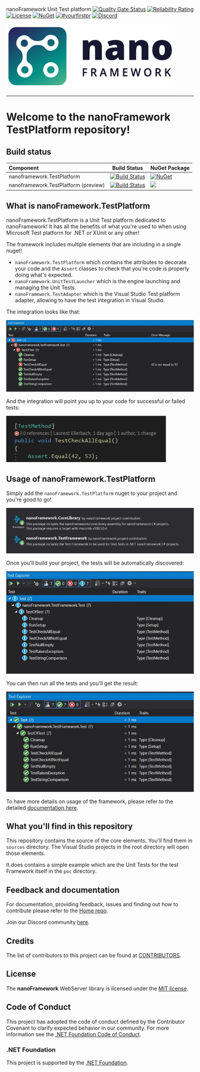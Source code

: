 nanoFramework Unit Test platform
[![Quality Gate Status](https://sonarcloud.io/api/project_badges/measure?project=nanoframework_nanoframework.TestPlatform&metric=alert_status)](https://sonarcloud.io/dashboard?id=nanoframework_nanoframework.TestPlatform) [![Reliability Rating](https://sonarcloud.io/api/project_badges/measure?project=nanoframework_nanoframework.TestPlatform&metric=reliability_rating)](https://sonarcloud.io/dashboard?id=nanoframework_nanoframework.TestPlatform) [![License](https://img.shields.io/badge/License-MIT-blue.svg)](LICENSE) [![NuGet](https://img.shields.io/nuget/dt/nanoframework.TestPlatform.svg?label=NuGet&style=flat&logo=nuget)](https://www.nuget.org/packages/nanoframework.TestPlatform/) [![#yourfirstpr](https://img.shields.io/badge/first--timers--only-friendly-blue.svg)](https://github.com/nanoframework/Home/blob/master/CONTRIBUTING.md) [![Discord](https://img.shields.io/discord/478725473862549535.svg?logo=discord&logoColor=white&label=Discord&color=7289DA)](https://discord.gg/gCyBu8T)

![nanoFramework logo](https://github.com/nanoframework/Home/blob/master/resources/logo/nanoFramework-repo-logo.png)

-----

# Welcome to the **nanoFramework** TestPlatform repository!

## Build status

| Component | Build Status | NuGet Package |
|:-|---|---|
| nanoframework.TestPlatform | [![Build Status](https://dev.azure.com/nanoframework/nanoframework.TestPlatform/_apis/build/status/nanoframework.lib-nanoframework.TestPlatform?branchName=master)](https://dev.azure.com/nanoframework/nanoframework.TestPlatform/_build/latest?definitionId=65&branchName=master) | [![NuGet](https://img.shields.io/nuget/v/nanoframework.TestPlatform.svg?label=NuGet&style=flat&logo=nuget)](https://www.nuget.org/packages/nanoframework.TestPlatform/) |
| nanoframework.TestPlatform (preview) | [![Build Status](https://dev.azure.com/nanoframework/nanoframework.TestPlatform/_apis/build/status/nanoframework.lib-nanoframework.TestPlatform?branchName=develop)](https://dev.azure.com/nanoframework/nanoframework.TestPlatform/_build/latest?definitionId=65&branchName=develop) | [![](https://badgen.net/badge/NuGet/preview/D7B023?icon=https://simpleicons.now.sh/azuredevops/fff)](https://dev.azure.com/nanoframework/feed/_packaging?_a=package&feed=sandbox&package=nanoframework.TestPlatform&protocolType=NuGet&view=overview) |

## What is nanoFramework.TestPlatform

nanoFramework.TestPlatform is a Unit Test platform dedicated to nanoFramework! It has all the benefits of what you're used to when using Microsoft Test platform for .NET or XUnit or any other!

The framework includes multiple elements that are including in a single nuget!

- `nanoFramework.TestPlatform` which contains the attributes to decorate your code and the `Assert` classes to check that you're code is properly doing what's expected.
- `nanoFramework.UnitTestLauncher` which is the engine launching and managing the Unit Tests.
- `nanoFramework.TestAdapter` which is the Visual Studio Test platform adapter, allowing to have the test integration in Visual Studio.

The integration looks like that:

![test integration](assets/test-integration-vs.jpg)

And the integration will point you up to your code for successful or failed tests:

![test integration failed](assets/test-integration-vs-failed.jpg)

## Usage of nanoFramework.TestPlatform

Simply add the `nanoFramework.TestPlatform` nuget to your project and you're good to go!

![test nuget](assets/test-nuget-test-framework.jpg)

Once you'll build your project, the tests will be automatically discovered:

![test discovered](assets/test-discovered.jpg)

You can then run all the tests and you'll get the result:

![test success](assets/test-success.jpg)

To have more details on usage of the framework, please refer to the detailed [documentation here](https://docs.nanoframework.net/).

## What you'll find in this repository

This repository contains the source of the core elements. You'll find them in `sources` directory. The Visual Studio projects in the root directory will open those elements. 

It does contains a simple example which are the Unit Tests for the test Framework itself in the `poc` directory.

## Feedback and documentation

For documentation, providing feedback, issues and finding out how to contribute please refer to the [Home repo](https://github.com/nanoframework/Home).

Join our Discord community [here](https://discord.gg/gCyBu8T).

## Credits

The list of contributors to this project can be found at [CONTRIBUTORS](https://github.com/nanoframework/Home/blob/master/CONTRIBUTORS.md).

## License

The **nanoFramework** WebServer library is licensed under the [MIT license](LICENSE.md).

## Code of Conduct

This project has adopted the code of conduct defined by the Contributor Covenant to clarify expected behavior in our community.
For more information see the [.NET Foundation Code of Conduct](https://dotnetfoundation.org/code-of-conduct).

### .NET Foundation

This project is supported by the [.NET Foundation](https://dotnetfoundation.org).